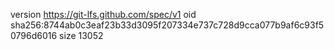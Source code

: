 version https://git-lfs.github.com/spec/v1
oid sha256:8744ab0c3eaf23b33d3095f207334e737c728d9cca077b9af6c93f50796d6016
size 13052
